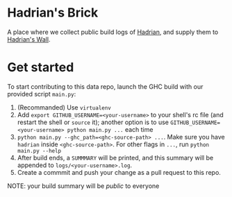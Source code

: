 Hadrian's Brick
===============

A place where we collect public build logs of [Hadrian](https://github.com/snowleopard/hadrian),
and supply them to [Hadrian's Wall](https://github.com/izgzhen/hadrians-wall).

Get started
===========

To start contributing to this data repo, launch the GHC build with our provided script `main.py`:

1. (Recommanded) Use `virtualenv`
2. Add `export GITHUB_USERNAME=<your-username>` to your shell's rc file (and restart the shell or `source` it);
   another option is to use `GITHUB_USERNAME=<your-username> python main.py ...` each time
3. `python main.py --ghc_path=<ghc-source-path> ...`. Make sure you have `hadrian` inside `<ghc-source-path>`.
   For other flags in `...`, run `python main.py --help`
4. After build ends, a `SUMMMARY` will be printed, and this summary will be appended to `logs/<your-username>.log`.
5. Create a commmit and push your change as a pull request to this repo.

NOTE: your build summary will be *public* to everyone
